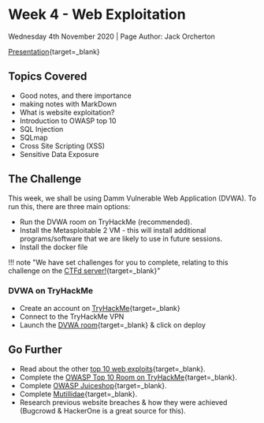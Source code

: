 # Week 4 - Web Exploitation
Wednesday 4th November 2020 | Page Author: Jack Orcherton

[Presentation](webexploit.pdf){target=_blank}

## Topics Covered
- Good notes, and there importance
- making notes with MarkDown
- What is website exploitation?
- Introduction to OWASP top 10
- SQL Injection
- SQLmap
- Cross Site Scripting (XSS)
- Sensitive Data Exposure

## The Challenge
This week, we shall be using Damm Vulnerable Web Application (DVWA). To run this, there are three main options:

- Run the DVWA room on TryHackMe (recommended).
- Install the Metasploitable 2 VM  - this will install additional programs/software that we are likely to use in future sessions.
- Install the docker file

!!! note "We have set challenges for you to complete, relating to this challenge on the [CTFd server!](https://cueh-comsec.ctfd.io/){target=_blank}"

### DVWA on TryHackMe
- Create an account on [TryHackMe](https://tryhackme.com/){target=_blank}
- Connect to the TryHackMe VPN
- Launch the [DVWA room](https://tryhackme.com/room/dvwa){target=_blank} & click on deploy

## Go Further
- Read about the other [top 10 web exploits](https://owasp.org/www-project-top-ten/){target=_blank}.
- Complete the [OWASP Top 10 Room on TryHackMe](https://tryhackme.com/room/owasptop10){target=_blank}.
- Complete [OWASP Juiceshop](https://owasp.org/www-project-juice-shop/){target=_blank}.
- Complete [Mutillidae](https://github.com/webpwnized/mutillidae){target=_blank}.
- Research previous website breaches & how they were achieved (Bugcrowd & HackerOne is a great source for this).